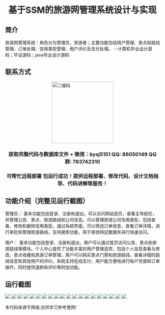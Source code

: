 <p><h1 align="center">基于SSM的旅游网管理系统设计与实现</h1></p>

## 简介
旅游网管理系统：角色分为管理员、旅游者；主要功能包括用户管理、景点和路线管理、订单处理、信用类型管理、用户评价及支付处理。    --计算机毕业设计源码；毕设源码；java毕业设计源码


## 联系方式
<img src="https://bs-1329754181.cos.ap-shanghai.myqcloud.com/wx.jpg" alt="二维码" style="display: block; margin: 0 auto;" width="200px">
<p><h3 align="center">获取完整代码与数据库文件 + 微信：bysj5151 QQ: 86050149 QQ群: 783742310</h3></p>
<p><h3 align="center">可帮忙远程部署 包运行成功！提供远程部署、修改代码、设计文档指导、代码讲解等服务！</h3></p>

## 功能介绍（完整见运行截图）
管理员： 基本功能包括登录、注册和退出。可以访问网站首页，查看主导航栏，并管理公告、景点、旅游路线和公司信息。可以管理旅游公司信用类型，包括查看、修改和删除信用类型。通过系统界面，可以筛选订单信息，查看订单详情，进行审批和管理旅游路线。支持搜索功能，用于查找特定数据并进行快速访问。

用户： 基本功能包括登录、注册和退出。用户可以通过首页访问公告、景点和旅游路线等模块。个人中心提供了功能丰富的用户管理选项，包括个人信息查看与修改、景点收藏和旅游订单管理。用户可以购买景点门票和旅游路线，查看详细的路线信息和其他用户的评价。系统支持在线支付，用户能方便地进行账户充值和订单操作，同时提供退款和评价等附加功能。


## 运行截图
![](https://bs-1329754181.cos.ap-shanghai.myqcloud.com/ssm/TourismWebManagementSystem/img/001.jpg)
![](https://bs-1329754181.cos.ap-shanghai.myqcloud.com/ssm/TourismWebManagementSystem/img/002.jpg)
![](https://bs-1329754181.cos.ap-shanghai.myqcloud.com/ssm/TourismWebManagementSystem/img/003.jpg)
![](https://bs-1329754181.cos.ap-shanghai.myqcloud.com/ssm/TourismWebManagementSystem/img/004.jpg)
![](https://bs-1329754181.cos.ap-shanghai.myqcloud.com/ssm/TourismWebManagementSystem/img/005.jpg)
![](https://bs-1329754181.cos.ap-shanghai.myqcloud.com/ssm/TourismWebManagementSystem/img/006.jpg)
![](https://bs-1329754181.cos.ap-shanghai.myqcloud.com/ssm/TourismWebManagementSystem/img/007.jpg)
![](https://bs-1329754181.cos.ap-shanghai.myqcloud.com/ssm/TourismWebManagementSystem/img/008.jpg)
![](https://bs-1329754181.cos.ap-shanghai.myqcloud.com/ssm/TourismWebManagementSystem/img/009.jpg)
![](https://bs-1329754181.cos.ap-shanghai.myqcloud.com/ssm/TourismWebManagementSystem/img/010.jpg)
![](https://bs-1329754181.cos.ap-shanghai.myqcloud.com/ssm/TourismWebManagementSystem/img/011.jpg)
![](https://bs-1329754181.cos.ap-shanghai.myqcloud.com/ssm/TourismWebManagementSystem/img/012.jpg)
![](https://bs-1329754181.cos.ap-shanghai.myqcloud.com/ssm/TourismWebManagementSystem/img/013.jpg)
![](https://bs-1329754181.cos.ap-shanghai.myqcloud.com/ssm/TourismWebManagementSystem/img/014.jpg)
![](https://bs-1329754181.cos.ap-shanghai.myqcloud.com/ssm/TourismWebManagementSystem/img/015.jpg)
![](https://bs-1329754181.cos.ap-shanghai.myqcloud.com/ssm/TourismWebManagementSystem/img/016.jpg)
![](https://bs-1329754181.cos.ap-shanghai.myqcloud.com/ssm/TourismWebManagementSystem/img/017.jpg)
![](https://bs-1329754181.cos.ap-shanghai.myqcloud.com/ssm/TourismWebManagementSystem/img/018.jpg)
![](https://bs-1329754181.cos.ap-shanghai.myqcloud.com/ssm/TourismWebManagementSystem/img/019.jpg)
![](https://bs-1329754181.cos.ap-shanghai.myqcloud.com/ssm/TourismWebManagementSystem/img/020.jpg)

<p>本代码来源于网络,仅供学习参考使用!</p>
